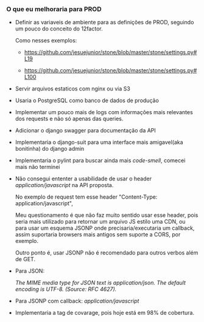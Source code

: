 
### O que eu melhoraria para PROD

* Definir as variaveis de ambiente para as definições de PROD, seguindo um pouco do conceito do 12factor.
 
    Como nesses exemplos:
    * https://github.com/jesuejunior/stone/blob/master/stone/settings.py#L19
    
    * https://github.com/jesuejunior/stone/blob/master/stone/settings.py#L100
    
* Servir arquivos estaticos com nginx ou via S3

* Usaria o PostgreSQL como banco de dados de produção

* Implementar um pouco mais de logs com informações mais relevantes dos requests e não só apenas das queries.

* Adicionar o django swagger para documentação da API

* Implementaria o django-suit para uma interface mais amigavel(aka bonitinha) do django admin

* Implementaria o pylint para buscar ainda mais *code-smell*, comecei mais não terminei

* Não consegui ententer a usabilidade de usar o header *application/javascript* na API proposta.

    No exemplo de request tem esse header "Content-Type: application/javascript",

    Meu questionamento é que não faz muito sentido usar esse header, pois seria mais utilizado para retornar um arquivo JS estilo uma CDN, ou para usar um esquema JSONP onde precisaria/executaria um callback, assim suportaria browsers mais antigos sem suporte a CORS, por exemplo.

    Outro ponto é, usar JSONP não é recomendado para outros verbos além de GET.

* Para JSON:

    *The MIME media type for JSON text is application/json. The default encoding is UTF-8. (Source: RFC 4627).*

* Para JSONP com callback:
    *application/javascript*

* Implementaria a tag de covarage, pois hoje está em 98% de cobertura.